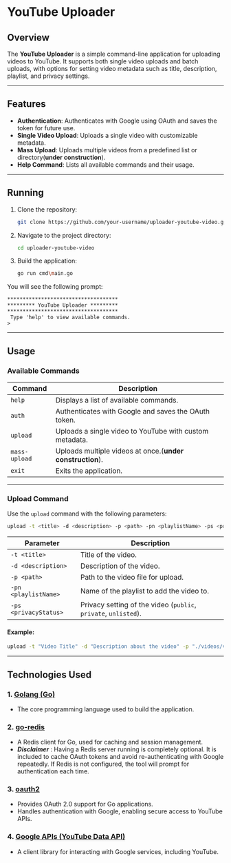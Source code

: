 # YouTube Uploader

## Overview
The **YouTube Uploader** is a simple command-line application for uploading videos to YouTube. It supports both single video uploads and batch uploads, with options for setting video metadata such as title, description, playlist, and privacy settings.

---

## Features
- **Authentication**: Authenticates with Google using OAuth and saves the token for future use.
- **Single Video Upload**: Uploads a single video with customizable metadata.
- **Mass Upload**: Uploads multiple videos from a predefined list or directory(**under construction**).
- **Help Command**: Lists all available commands and their usage.

---

## Running
1. Clone the repository:
   ```bash
   git clone https://github.com/your-username/uploader-youtube-video.git
   ```
2. Navigate to the project directory:
   ```bash
   cd uploader-youtube-video
   ```
3. Build the application:
   ```bash
   go run cmd\main.go
   ```
   
You will see the following prompt:

```
************************************
********* YouTube Uploader *********
************************************
 Type 'help' to view available commands.
>
```
---

## Usage

### Available Commands

| Command       | Description                                               |
|---------------|-----------------------------------------------------------|
| `help`        | Displays a list of available commands.                    |
| `auth`        | Authenticates with Google and saves the OAuth token.      |
| `upload`      | Uploads a single video to YouTube with custom metadata.   |
| `mass-upload` | Uploads multiple videos at once.(**under construction**). |
| `exit`        | Exits the application.                                    |

---

### Upload Command

Use the `upload` command with the following parameters:

```bash
upload -t <title> -d <description> -p <path> -pn <playlistName> -ps <privacyStatus>
```

| Parameter       | Description                                          |
|-----------------|------------------------------------------------------|
| `-t <title>`    | Title of the video.                                  |
| `-d <description>` | Description of the video.                          |
| `-p <path>`     | Path to the video file for upload.                   |
| `-pn <playlistName>` | Name of the playlist to add the video to.         |
| `-ps <privacyStatus>` | Privacy setting of the video (`public`, `private`, `unlisted`). |

#### Example:
```bash
upload -t "Video Title" -d "Description about the video" -p "./videos/video.mp4" -pn "Vlogs" -ps "public"
```

---

## Technologies Used

### 1. [Golang (Go)](https://golang.org/)
- The core programming language used to build the application.

### 2. [go-redis](https://github.com/redis/go-redis)
- A Redis client for Go, used for caching and session management.
- **_Disclaimer_** : Having a Redis server running is completely optional. It is included to cache OAuth tokens and avoid re-authenticating with Google repeatedly. If Redis is not configured, the tool will prompt for authentication each time.

### 3. [oauth2](https://github.com/golang/oauth2)
- Provides OAuth 2.0 support for Go applications.
- Handles authentication with Google, enabling secure access to YouTube APIs.

### 4. [Google APIs (YouTube Data API)](https://github.com/googleapis/google-api-go-client)
- A client library for interacting with Google services, including YouTube.


